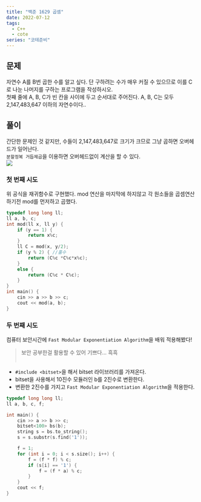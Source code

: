```yaml
---
title: "백준 1629 곱셈"
date: 2022-07-12
tags:
  - C++
  - cote
series: "코테준비"
---
```


## 문제

자연수 A를 B번 곱한 수를 알고 싶다. 단 구하려는 수가 매우 커질 수 있으므로 이를 C로 나눈 나머지를 구하는 프로그램을 작성하시오.
<br/>
첫째 줄에 A, B, C가 빈 칸을 사이에 두고 순서대로 주어진다. A, B, C는 모두 2,147,483,647 이하의 자연수이다..<br/>

## 풀이

간단한 문제인 것 같지만, 수들이 2,147,483,647로 크기가 크므로 그냥 곱하면 오버헤드가 일어난다.<br/>
`분할정복 거듭제곱`을 이용하면 오버헤드없이 계산을 할 수 있다.<br/>
![](algorithm.png)

### 첫 번째 시도

위 공식을 재귀함수로 구현했다.
mod 연산을 마지막에 하지않고 각 원소들을 곱셈연산하기전 mod를 먼저하고 곱했다.

```c++
typedef long long ll;
ll a, b, c;
int mod(ll x, ll y) {
	if (y == 1) {
		return x%c;
	}
	ll C = mod(x, y/2);
	if (y % 2) { //홀수
		return (C%c *C%c*x%c);
	}
	else {
		return (C%c * C%c);
	}
}
int main() {
	cin >> a >> b >> c;
	cout << mod(a, b);
}
```

### 두 번째 시도

컴퓨터 보안시간에 `Fast Modular Exponentiation Algorithm`을 배워 적용해봤다!

> 보안 공부한걸 활용할 수 있어 기쁘다... 흑흑
> <br/><br/>

- `#include <bitset>`을 해서 bitset 라이브러리를 가져온다.
- bitset을 사용해서 10진수 모듈러인 b를 2진수로 변환한다.
- 변환한 2진수를 가지고 `Fast Modular Exponentiation Algorithm`을 적용한다.

```c++
typedef long long ll;
ll a, b, c, f;

int main() {
	cin >> a >> b >> c;
	bitset<100> bs(b);
	string s = bs.to_string();
	s = s.substr(s.find('1'));

	f = 1;
	for (int i = 0; i < s.size(); i++) {
		f = (f * f) % c;
		if (s[i] == '1') {
			f = (f * a) % c;
		}
	}
	cout << f;
}
```
